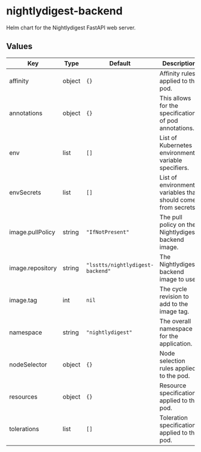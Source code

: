 # nightlydigest-backend

Helm chart for the Nightlydigest FastAPI web server.

## Values

| Key | Type | Default | Description |
|-----|------|---------|-------------|
| affinity | object | `{}` | Affinity rules applied to the pod. |
| annotations | object | `{}` | This allows for the specification of pod annotations. |
| env | list | `[]` | List of Kubernetes environment variable specifiers. |
| envSecrets | list | `[]` | List of environment variables that should come from secrets. |
| image.pullPolicy | string | `"IfNotPresent"` | The pull policy on the Nightlydigest backend image. |
| image.repository | string | `"lsstts/nightlydigest-backend"` | The Nightlydigest backend image to use. |
| image.tag | int | `nil` | The cycle revision to add to the image tag. |
| namespace | string | `"nightlydigest"` | The overall namespace for the application. |
| nodeSelector | object | `{}` | Node selection rules applied to the pod. |
| resources | object | `{}` | Resource specifications applied to the pod. |
| tolerations | list | `[]` | Toleration specifications applied to the pod. |
